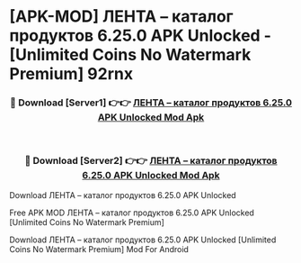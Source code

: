# [APK-MOD] ЛЕНТА – каталог продуктов 6.25.0 APK Unlocked - [Unlimited Coins No Watermark Premium] 92rnx



<div align="center">
<h3>🔴 Download [Server1] 👉👉 <a href="https://momento.my/?title=ЛЕНТА_–_каталог_продуктов_6.25.0_APK_Unlocked">ЛЕНТА – каталог продуктов 6.25.0 APK Unlocked Mod Apk</a></h3><br>

<h3>🔴 Download [Server2] 👉👉 <a href="https://momento.my/?title=ЛЕНТА_–_каталог_продуктов_6.25.0_APK_Unlocked">ЛЕНТА – каталог продуктов 6.25.0 APK Unlocked Mod Apk</a></h3>
</div>



Download ЛЕНТА – каталог продуктов 6.25.0 APK Unlocked 

Free APK MOD ЛЕНТА – каталог продуктов 6.25.0 APK Unlocked [Unlimited Coins No Watermark Premium]

Download ЛЕНТА – каталог продуктов 6.25.0 APK Unlocked [Unlimited Coins No Watermark Premium] Mod For Android

